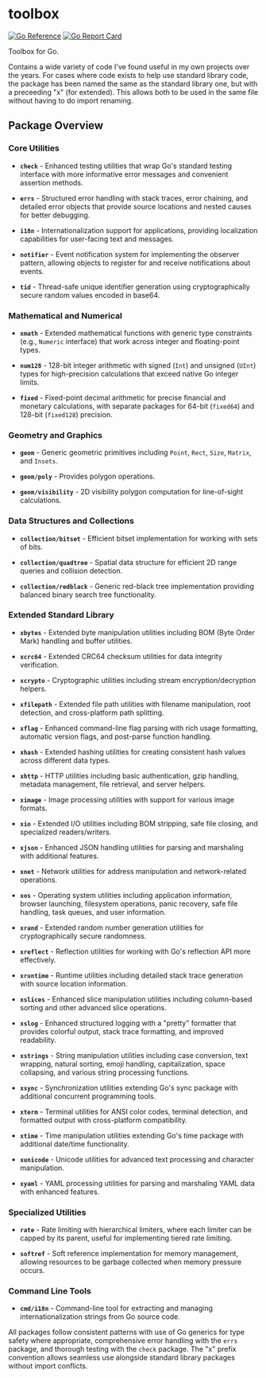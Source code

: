 # toolbox

[![Go Reference](https://pkg.go.dev/badge/github.com/richardwilkes/toolbox/v2.svg)](https://pkg.go.dev/github.com/richardwilkes/toolbox/v2)
[![Go Report Card](https://goreportcard.com/badge/github.com/richardwilkes/toolbox/v2)](https://goreportcard.com/report/github.com/richardwilkes/toolbox/v2)

Toolbox for Go.

Contains a wide variety of code I've found useful in my own projects over the years. For cases where code exists to help
use standard library code, the package has been named the same as the standard library one, but with a preceeding "x"
(for extended). This allows both to be used in the same file without having to do import renaming.

## Package Overview

### Core Utilities

- **`check`** - Enhanced testing utilities that wrap Go's standard testing interface with more informative error messages and convenient assertion methods.

- **`errs`** - Structured error handling with stack traces, error chaining, and detailed error objects that provide source locations and nested causes for better debugging.

- **`i18n`** - Internationalization support for applications, providing localization capabilities for user-facing text and messages.

- **`notifier`** - Event notification system for implementing the observer pattern, allowing objects to register for and receive notifications about events.

- **`tid`** - Thread-safe unique identifier generation using cryptographically secure random values encoded in base64.

### Mathematical and Numerical

- **`xmath`** - Extended mathematical functions with generic type constraints (e.g., `Numeric` interface) that work across integer and floating-point types.

- **`num128`** - 128-bit integer arithmetic with signed (`Int`) and unsigned (`UInt`) types for high-precision calculations that exceed native Go integer limits.

- **`fixed`** - Fixed-point decimal arithmetic for precise financial and monetary calculations, with separate packages for 64-bit (`fixed64`) and 128-bit (`fixed128`) precision.

### Geometry and Graphics

- **`geom`** - Generic geometric primitives including `Point`, `Rect`, `Size`, `Matrix`, and `Insets`.

- **`geom/poly`** - Provides polygon operations.

- **`geom/visibility`** - 2D visibility polygon computation for line-of-sight calculations.

### Data Structures and Collections

- **`collection/bitset`** - Efficient bitset implementation for working with sets of bits.

- **`collection/quadtree`** - Spatial data structure for efficient 2D range queries and collision detection.

- **`collection/redblack`** - Generic red-black tree implementation providing balanced binary search tree functionality.

### Extended Standard Library

- **`xbytes`** - Extended byte manipulation utilities including BOM (Byte Order Mark) handling and buffer utilities.

- **`xcrc64`** - Extended CRC64 checksum utilities for data integrity verification.

- **`xcrypto`** - Cryptographic utilities including stream encryption/decryption helpers.

- **`xfilepath`** - Extended file path utilities with filename manipulation, root detection, and cross-platform path splitting.

- **`xflag`** - Enhanced command-line flag parsing with rich usage formatting, automatic version flags, and post-parse function handling.

- **`xhash`** - Extended hashing utilities for creating consistent hash values across different data types.

- **`xhttp`** - HTTP utilities including basic authentication, gzip handling, metadata management, file retrieval, and server helpers.

- **`ximage`** - Image processing utilities with support for various image formats.

- **`xio`** - Extended I/O utilities including BOM stripping, safe file closing, and specialized readers/writers.

- **`xjson`** - Enhanced JSON handling utilities for parsing and marshaling with additional features.

- **`xnet`** - Network utilities for address manipulation and network-related operations.

- **`xos`** - Operating system utilities including application information, browser launching, filesystem operations, panic recovery, safe file handling, task queues, and user information.

- **`xrand`** - Extended random number generation utilities for cryptographically secure randomness.

- **`xreflect`** - Reflection utilities for working with Go's reflection API more effectively.

- **`xruntime`** - Runtime utilities including detailed stack trace generation with source location information.

- **`xslices`** - Enhanced slice manipulation utilities including column-based sorting and other advanced slice operations.

- **`xslog`** - Enhanced structured logging with a "pretty" formatter that provides colorful output, stack trace formatting, and improved readability.

- **`xstrings`** - String manipulation utilities including case conversion, text wrapping, natural sorting, emoji handling, capitalization, space collapsing, and various string processing functions.

- **`xsync`** - Synchronization utilities extending Go's sync package with additional concurrent programming tools.

- **`xterm`** - Terminal utilities for ANSI color codes, terminal detection, and formatted output with cross-platform compatibility.

- **`xtime`** - Time manipulation utilities extending Go's time package with additional date/time functionality.

- **`xunicode`** - Unicode utilities for advanced text processing and character manipulation.

- **`xyaml`** - YAML processing utilities for parsing and marshaling YAML data with enhanced features.

### Specialized Utilities

- **`rate`** - Rate limiting with hierarchical limiters, where each limiter can be capped by its parent, useful for implementing tiered rate limiting.

- **`softref`** - Soft reference implementation for memory management, allowing resources to be garbage collected when memory pressure occurs.

### Command Line Tools

- **`cmd/i18n`** - Command-line tool for extracting and managing internationalization strings from Go source code.

All packages follow consistent patterns with use of Go generics for type safety where appropriate, comprehensive error handling with the `errs` package, and thorough testing with the `check` package. The "x" prefix convention allows seamless use alongside standard library packages without import conflicts.
